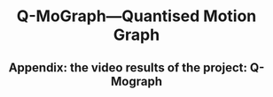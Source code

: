 <h1 align="center">Q-MoGraph—Quantised Motion Graph</h1>
<h2 align="center">Appendix: the video results of the project: Q-Mograph</h2>

